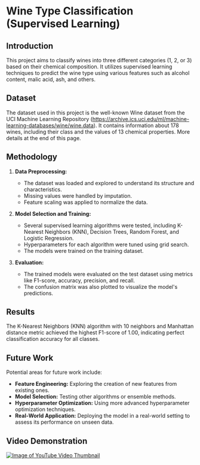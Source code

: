 # Wine Type Classification (Supervised Learning)

## **Introduction**

This project aims to classify wines into three different categories (1, 2, or 3) based on their chemical composition. It utilizes supervised learning techniques to predict the wine type using various features such as alcohol content, malic acid, ash, and others.

## **Dataset**

The dataset used in this project is the well-known Wine dataset from the UCI Machine Learning Repository (<https://archive.ics.uci.edu/ml/machine-learning-databases/wine/wine.data>). It contains information about 178 wines, including their class and the values of 13 chemical properties.
More details at the end of this page.

## **Methodology**

1.  **Data Preprocessing:**

      * The dataset was loaded and explored to understand its structure and characteristics.
      * Missing values were handled by imputation.
      * Feature scaling was applied to normalize the data.

2.  **Model Selection and Training:**

      * Several supervised learning algorithms were tested, including K-Nearest Neighbors (KNN), Decision Trees, Random Forest, and Logistic Regression.
      * Hyperparameters for each algorithm were tuned using grid search.
      * The models were trained on the training dataset.

3.  **Evaluation:**

      * The trained models were evaluated on the test dataset using metrics like F1-score, accuracy, precision, and recall.
      * The confusion matrix was also plotted to visualize the model's predictions.

## **Results**

The K-Nearest Neighbors (KNN) algorithm with 10 neighbors and Manhattan distance metric achieved the highest F1-score of 1.00, indicating perfect classification accuracy for all classes.

## **Future Work**

Potential areas for future work include:

  * **Feature Engineering:** Exploring the creation of new features from existing ones.
  * **Model Selection:** Testing other algorithms or ensemble methods.
  * **Hyperparameter Optimization:** Using more advanced hyperparameter optimization techniques.
  * **Real-World Application:** Deploying the model in a real-world setting to assess its performance on unseen data.

## **Video Demonstration**

[![Image of YouTube Video Thumbnail](https://i.ytimg.com/vi/Fg_TTFAPT84/0.jpg)](https://www.youtube.com/watch?v=Fg_TTFAPT84)
